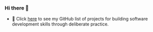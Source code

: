 ### Hi there 👋
- 🌱 Click [here](https://github.com/stars/tyndev/lists/practice) to see my GitHub list of projects for building software development skills through deliberate practice.
